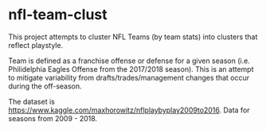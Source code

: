 # nfl-team-clust
This project attempts to cluster NFL Teams (by team stats) into clusters that reflect playstyle. 

Team is defined as a franchise offense or defense for a given season (i.e. Philidelphia Eagles Offense from the 2017/2018 season). This is an attempt to mitigate variability from drafts/trades/management changes that occur during the off-season.

The dataset is https://www.kaggle.com/maxhorowitz/nflplaybyplay2009to2016. Data for seasons from 2009 - 2018.
